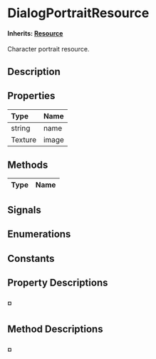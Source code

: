 # DialogPortraitResource

#### **Inherits:** [Resource]()

Character portrait resource.

## Description

## Properties

| Type | Name |
| :--- | :--- |
| string | name |
| Texture | image |

## Methods

| Type | Name |
| :--- | :--- |


## Signals

## Enumerations

## Constants

## Property Descriptions

### ◽

## Method Descriptions

### ◽

